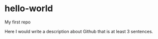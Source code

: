 # hello-world
My first repo

Here I would write a description about Github that is at least 3 sentences.

